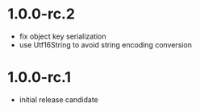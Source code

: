 # 1.0.0-rc.2
- fix object key serialization
- use Utf16String to avoid string encoding conversion

# 1.0.0-rc.1
- initial release candidate
